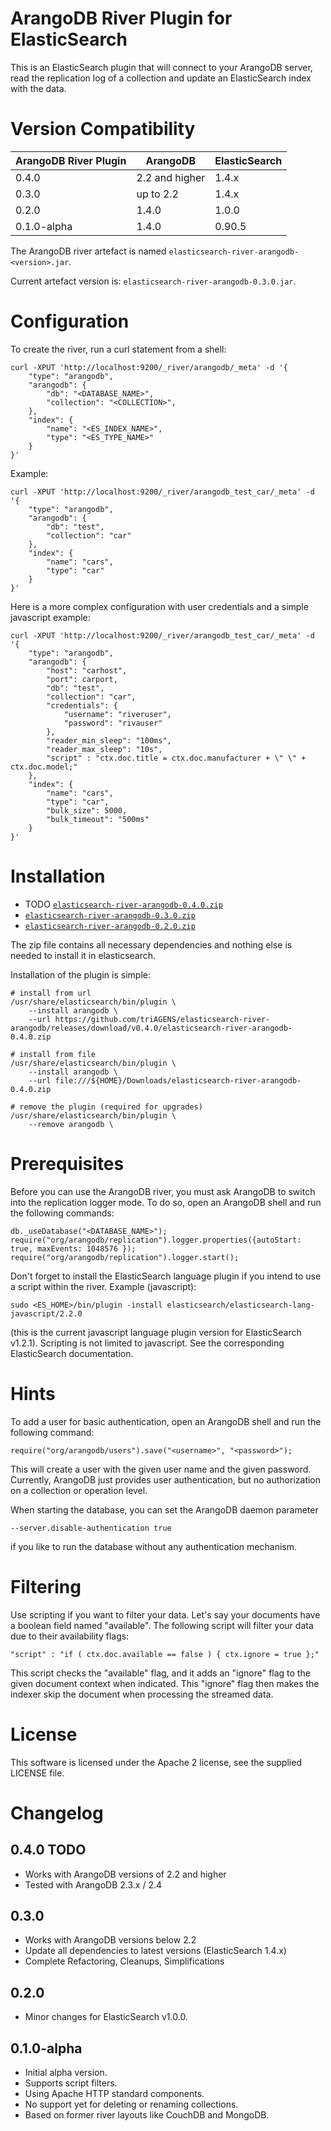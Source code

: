 # ArangoDB River Plugin for ElasticSearch

This is an ElasticSearch plugin that will connect to your ArangoDB server, read the replication log of a collection and update an ElasticSearch index with the data.

# Version Compatibility

| ArangoDB River Plugin | ArangoDB       | ElasticSearch |
|-----------------------|----------------|---------------|
| 0.4.0                 | 2.2 and higher | 1.4.x         |
| 0.3.0                 | up to 2.2      | 1.4.x         |
| 0.2.0                 | 1.4.0          | 1.0.0         |
| 0.1.0-alpha           | 1.4.0          | 0.90.5        |

The ArangoDB river artefact is named `elasticsearch-river-arangodb-<version>.jar`.

Current artefact version is: `elasticsearch-river-arangodb-0.3.0.jar`.

# Configuration

To create the river, run a curl statement from a shell:

```
curl -XPUT 'http://localhost:9200/_river/arangodb/_meta' -d '{
    "type": "arangodb",
    "arangodb": {
        "db": "<DATABASE_NAME>",
        "collection": "<COLLECTION>",
    },
    "index": {
        "name": "<ES_INDEX_NAME>",
        "type": "<ES_TYPE_NAME>"
    }
}'
```

Example:

```
curl -XPUT 'http://localhost:9200/_river/arangodb_test_car/_meta' -d '{
    "type": "arangodb",
    "arangodb": {
        "db": "test",
        "collection": "car"
    },
    "index": {
        "name": "cars",
        "type": "car"
    }
}'
```

Here is a more complex configuration with user credentials and a simple javascript example:

```
curl -XPUT 'http://localhost:9200/_river/arangodb_test_car/_meta' -d '{
    "type": "arangodb",
    "arangodb": {
        "host": "carhost",
        "port": carport,
        "db": "test",
        "collection": "car",
        "credentials": {
            "username": "riveruser",
            "password": "rivauser"
        },
        "reader_min_sleep": "100ms",
        "reader_max_sleep": "10s",
        "script" : "ctx.doc.title = ctx.doc.manufacturer + \" \" + ctx.doc.model;"
    },
    "index": {
        "name": "cars",
        "type": "car",
        "bulk_size": 5000,
        "bulk_timeout": "500ms"
    }
}'
```

# Installation

* TODO [`elasticsearch-river-arangodb-0.4.0.zip`](https://github.com/triAGENS/elasticsearch-river-arangodb/releases/download/v0.4.0/elasticsearch-river-arangodb-0.4.0.zip)
* [`elasticsearch-river-arangodb-0.3.0.zip`](https://github.com/triAGENS/elasticsearch-river-arangodb/releases/download/v0.3.0/elasticsearch-river-arangodb-0.3.0.zip)
* [`elasticsearch-river-arangodb-0.2.0.zip`](https://github.com/triAGENS/elasticsearch-river-arangodb/releases/download/v0.2.0/elasticsearch-river-arangodb-0.2.0.zip)

The zip file contains all necessary dependencies and nothing else is needed to install it in elasticsearch.

Installation of the plugin is simple:

```
# install from url
/usr/share/elasticsearch/bin/plugin \
    --install arangodb \
    --url https://github.com/triAGENS/elasticsearch-river-arangodb/releases/download/v0.4.0/elasticsearch-river-arangodb-0.4.0.zip

# install from file
/usr/share/elasticsearch/bin/plugin \
    --install arangodb \
    --url file:///${HOME}/Downloads/elasticsearch-river-arangodb-0.4.0.zip

# remove the plugin (required for upgrades)
/usr/share/elasticsearch/bin/plugin \
    --remove arangodb \
```

# Prerequisites

Before you can use the ArangoDB river, you must ask ArangoDB to switch into the replication logger mode.
To do so, open an ArangoDB shell and run the following commands:

```
db._useDatabase("<DATABASE_NAME>");
require("org/arangodb/replication").logger.properties({autoStart: true, maxEvents: 1048576 });
require("org/arangodb/replication").logger.start();
```

Don't forget to install the ElasticSearch language plugin if you intend to use a script within the river.
Example (javascript):

```
sudo <ES_HOME>/bin/plugin -install elasticsearch/elasticsearch-lang-javascript/2.2.0
```

(this is the current javascript language plugin version for ElasticSearch v1.2.1).
Scripting is not limited to javascript. See the corresponding ElasticSearch documentation.

# Hints

To add a user for basic authentication, open an ArangoDB shell and run the following command:

```
require("org/arangodb/users").save("<username>", "<password>");
```

This will create a user with the given user name and the given password.
Currently, ArangoDB just provides user authentication, but no authorization on a collection or operation level.

When starting the database, you can set the ArangoDB daemon parameter

```
--server.disable-authentication true
```

if you like to run the database without any authentication mechanism.

# Filtering

Use scripting if you want to filter your data. Let's say your documents have a boolean field named "available".
The following script will filter your data due to their availability flags:

```
"script" : "if ( ctx.doc.available == false ) { ctx.ignore = true };"
```

This script checks the "available" flag, and it adds an "ignore" flag to the given document context when indicated.
This "ignore" flag then makes the indexer skip the document when processing the streamed data.

# License

This software is licensed under the Apache 2 license, see the supplied LICENSE file.

# Changelog

## 0.4.0 TODO
- Works with ArangoDB versions of 2.2 and higher
- Tested with ArangoDB 2.3.x / 2.4

## 0.3.0
- Works with ArangoDB versions below 2.2
- Update all dependencies to latest versions (ElasticSearch 1.4.x)
- Complete Refactoring, Cleanups, Simplifications

## 0.2.0
- Minor changes for ElasticSearch v1.0.0.

## 0.1.0-alpha
- Initial alpha version.
- Supports script filters.
- Using Apache HTTP standard components.
- No support yet for deleting or renaming collections.
- Based on former river layouts like CouchDB and MongoDB.
